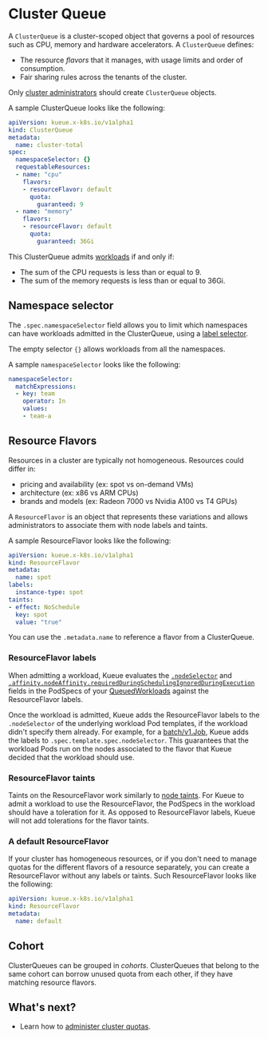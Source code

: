 # Cluster Queue

A `ClusterQueue` is a cluster-scoped object that governs a pool of resources
such as CPU, memory and hardware accelerators. A `ClusterQueue` defines:
- The resource _flavors_ that it manages, with usage limits and order of consumption.
- Fair sharing rules across the tenants of the cluster.

Only [cluster administrators](/docs/tasks#batch-administrator) should create `ClusterQueue` objects.

A sample ClusterQueue looks like the following:

```yaml
apiVersion: kueue.x-k8s.io/v1alpha1
kind: ClusterQueue
metadata:
  name: cluster-total
spec:
  namespaceSelector: {}
  requestableResources:
  - name: "cpu"
    flavors:
    - resourceFlavor: default
      quota:
        guaranteed: 9
  - name: "memory"
    flavors:
    - resourceFlavor: default
      quota:
        guaranteed: 36Gi
```

This ClusterQueue admits [workloads](queued_workload.md) if and only if:
- The sum of the CPU requests is less than or equal to 9.
- The sum of the memory requests is less than or equal to 36Gi.

## Namespace selector

The `.spec.namespaceSelector` field allows you to limit which namespaces
can have workloads admitted in the ClusterQueue, using a
[label selector](https://kubernetes.io/docs/reference/kubernetes-api/common-definitions/label-selector/#LabelSelector).

The empty selector `{}` allows workloads from all the namespaces.

A sample `namespaceSelector` looks like the following:

```yaml
namespaceSelector:
  matchExpressions:
  - key: team
    operator: In
    values:
    - team-a
```

## Resource Flavors

Resources in a cluster are typically not homogeneous. Resources could differ in:
- pricing and availability (ex: spot vs on-demand VMs)
- architecture (ex: x86 vs ARM CPUs)
- brands and models (ex: Radeon 7000 vs Nvidia A100 vs T4 GPUs)

A `ResourceFlavor` is an object that represents these variations and allows
administrators to associate them with node labels and taints.

A sample ResourceFlavor looks like the following:

```yaml
apiVersion: kueue.x-k8s.io/v1alpha1
kind: ResourceFlavor
metadata:
  name: spot
labels:
  instance-type: spot
taints:
- effect: NoSchedule
  key: spot
  value: "true"
```

You can use the `.metadata.name` to reference a flavor from a ClusterQueue.

### ResourceFlavor labels

When admitting a workload, Kueue evaluates the
[`.nodeSelector`](https://kubernetes.io/docs/concepts/scheduling-eviction/assign-pod-node/#nodeselector)
and [`.affinity.nodeAffinity.requiredDuringSchedulingIgnoredDuringExecution`](https://kubernetes.io/docs/concepts/scheduling-eviction/assign-pod-node/#node-affinity)
fields in the PodSpecs of your [QueuedWorkloads](queued_workload.md) against the
ResourceFlavor labels.

Once the workload is admitted, Kueue adds the ResourceFlavor labels to the
`.nodeSelector` of the underlying workload Pod templates, if the workload didn't
specify them already. For example, for a [batch/v1.Job](https://kubernetes.io/docs/concepts/workloads/controllers/job/),
Kueue adds the labels to `.spec.template.spec.nodeSelector`. This guarantees
that the workload Pods run on the nodes associated to the flavor that Kueue
decided that the workload should use.

### ResourceFlavor taints

Taints on the ResourceFlavor work similarly to [node taints](https://kubernetes.io/docs/concepts/scheduling-eviction/taint-and-toleration/).
For Kueue to admit a workload to use the ResourceFlavor, the PodSpecs in the
workload should have a toleration for it. As opposed to ResourceFlavor labels,
Kueue will not add tolerations for the flavor taints.

### A default ResourceFlavor

If your cluster has homogeneous resources, or if you don't need to manage
quotas for the different flavors of a resource separately, you can create a
ResourceFlavor without any labels or taints. Such ResourceFlavor looks like the
following:

```yaml
apiVersion: kueue.x-k8s.io/v1alpha1
kind: ResourceFlavor
metadata:
  name: default
```

## Cohort

ClusterQueues can be grouped in _cohorts_. ClusterQueues that belong to the
same cohort can borrow unused quota from each other, if they have matching
resource flavors.

## What's next?

- Learn how to [administer cluster quotas](/docs/tasks/administer_cluster_quotas.md).
